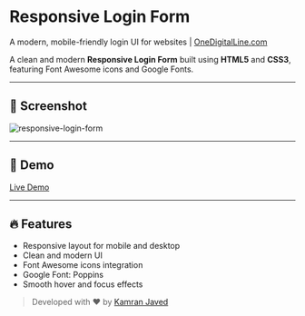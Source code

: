 # Responsive Login Form
A modern, mobile-friendly login UI for websites | [OneDigitalLine.com](https://onedigitalline.com)

A clean and modern **Responsive Login Form** built using **HTML5** and **CSS3**, featuring Font Awesome icons and Google Fonts.

---
## 📸 Screenshot
![responsive-login-form](https://github.com/user-attachments/assets/8f71cb29-a2b2-450d-aca0-2598ff5764fc)

---

## 🚀 Demo
[Live Demo](https://projects.kamranjaved.online/responsive-login-form)

---

## 🔥 Features

- Responsive layout for mobile and desktop
- Clean and modern UI
- Font Awesome icons integration
- Google Font: Poppins
- Smooth hover and focus effects

> Developed with ❤️ by [Kamran Javed](https://onedigitalline.com)  
